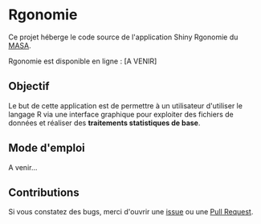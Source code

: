 Rgonomie
======================================

Ce projet héberge le code source de l'application Shiny Rgonomie du [MASA](https://agreste.agriculture.gouv.fr/agreste-web/).

Rgonomie est disponible en ligne : [A VENIR]

## Objectif

Le but de cette application est de permettre à un utilisateur d'utiliser le 
langage R via une interface graphique pour exploiter des fichiers de données 
et réaliser des **traitements statistiques de base**.

## Mode d'emploi

A venir...  

## Contributions

Si vous constatez des bugs, merci d'ouvrir une [issue](https://github.com/SSM-Agriculture/Rgonomie/issues) ou une [Pull Request](https://github.com/SSM-Agriculture/Rgonomie/pulls).
